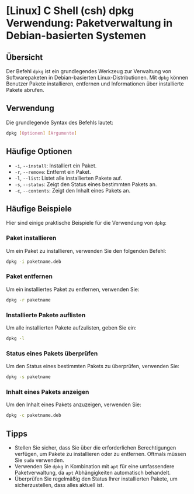 # [Linux] C Shell (csh) dpkg Verwendung: Paketverwaltung in Debian-basierten Systemen

## Übersicht
Der Befehl `dpkg` ist ein grundlegendes Werkzeug zur Verwaltung von Softwarepaketen in Debian-basierten Linux-Distributionen. Mit `dpkg` können Benutzer Pakete installieren, entfernen und Informationen über installierte Pakete abrufen.

## Verwendung
Die grundlegende Syntax des Befehls lautet:

```bash
dpkg [Optionen] [Argumente]
```

## Häufige Optionen
- `-i`, `--install`: Installiert ein Paket.
- `-r`, `--remove`: Entfernt ein Paket.
- `-l`, `--list`: Listet alle installierten Pakete auf.
- `-s`, `--status`: Zeigt den Status eines bestimmten Pakets an.
- `-c`, `--contents`: Zeigt den Inhalt eines Pakets an.

## Häufige Beispiele
Hier sind einige praktische Beispiele für die Verwendung von `dpkg`:

### Paket installieren
Um ein Paket zu installieren, verwenden Sie den folgenden Befehl:

```bash
dpkg -i paketname.deb
```

### Paket entfernen
Um ein installiertes Paket zu entfernen, verwenden Sie:

```bash
dpkg -r paketname
```

### Installierte Pakete auflisten
Um alle installierten Pakete aufzulisten, geben Sie ein:

```bash
dpkg -l
```

### Status eines Pakets überprüfen
Um den Status eines bestimmten Pakets zu überprüfen, verwenden Sie:

```bash
dpkg -s paketname
```

### Inhalt eines Pakets anzeigen
Um den Inhalt eines Pakets anzuzeigen, verwenden Sie:

```bash
dpkg -c paketname.deb
```

## Tipps
- Stellen Sie sicher, dass Sie über die erforderlichen Berechtigungen verfügen, um Pakete zu installieren oder zu entfernen. Oftmals müssen Sie `sudo` verwenden.
- Verwenden Sie `dpkg` in Kombination mit `apt` für eine umfassendere Paketverwaltung, da `apt` Abhängigkeiten automatisch behandelt.
- Überprüfen Sie regelmäßig den Status Ihrer installierten Pakete, um sicherzustellen, dass alles aktuell ist.